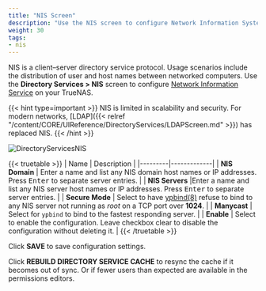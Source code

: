 ```yaml
---
title: "NIS Screen"
description: "Use the NIS screen to configure Network Information System (NIS) on TrueNAS CORE."
weight: 30
tags:
- nis
---
```


NIS is a client–server directory service protocol. Usage scenarios include the distribution of user and host names between networked computers. 
Use the **Directory Services > NIS** screen to configure [Network Information Service](https://www.oreilly.com/library/view/practical-unix-and/0596003234/ch14s01.html) on your TrueNAS.  

{{< hint type=important >}}
NIS is limited in scalability and security.
For modern networks, [LDAP]({{< relref "/content/CORE/UIReference/DirectoryServices/LDAPScreen.md" >}}) has replaced NIS.
{{< /hint >}}

![DirectoryServicesNIS](/images/CORE/DirectoryServices/DirectoryServicesNIS.png)

{{< truetable >}}
| Name | Description |
|---------|-------------|
| **NIS Domain** | Enter a name and list any NIS domain host names or IP addresses. Press <kbd>Enter</kbd> to separate server entries. |
| **NIS Servers** |Enter a name and list any NIS server host names or IP addresses. Press <kbd>Enter</kbd> to separate server entries. |
| **Secure Mode** | Select to have [ypbind(8)](https://www.freebsd.org/cgi/man.cgi?query=ypbind) refuse to bind to any NIS server not running as *root* on a TCP port over **1024**. |
| **Manycast** | Select for `ypbind` to bind to the fastest responding server. |
| **Enable** | Select to enable the configuration. Leave checkbox clear to disable the configuration without deleting it. |
{{< /truetable >}}

Click **SAVE** to save configuration settings.

Click **REBUILD DIRECTORY SERVICE CACHE** to resync the cache if it becomes out of sync. Or if fewer users than expected are available in the permissions editors. 

